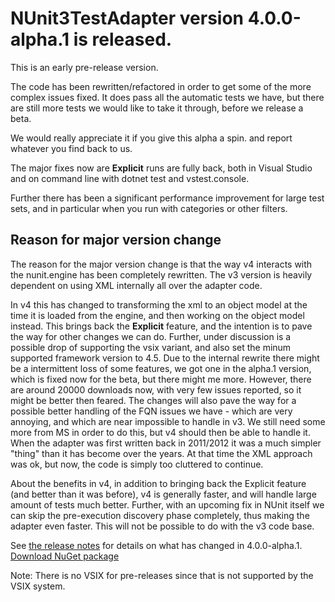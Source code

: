 # NUnit3TestAdapter version 4.0.0-alpha.1 is released.

This is an early pre-release version.

The code has been rewritten/refactored in order to get some of the more complex issues fixed. It does pass all the automatic tests we have, but there are still more tests we would like to take it through, before we release a beta.

We would really appreciate it if you give this alpha a spin. and report whatever you find back to us.

The major fixes now are **Explicit** runs are fully back, both in Visual Studio and on command line with dotnet test and vstest.console.

Further there has been a significant performance improvement for large test sets, and in particular when you run with categories or other filters.

## Reason for major version change

The reason for the major version change is that the way v4 interacts with the nunit.engine has been completely rewritten. The v3 version is heavily dependent on using XML internally all over the adapter code.

In v4 this has changed to transforming the xml to an object model at the time it is loaded from the engine, and then working on the object model instead. This brings back the **Explicit** feature, and the intention is to pave the way for other changes we can do. Further, under discussion is a possible drop of supporting the vsix variant, and also set the minum supported framework version to 4.5. Due to the internal rewrite there might be a intermittent loss of some features, we got one in the alpha.1 version, which is fixed now for the beta, but there might me more. However, there are around 20000 downloads now, with very few issues reported, so it might be better then feared. The changes will also pave the way for a possible better handling of the FQN issues we have - which are very annoying, and which are near impossible to handle in v3. We still need some more from MS in order to do this, but v4 should then be able to handle it. When the adapter was first written back in 2011/2012 it was a much simpler "thing" than it has become over the years. At that time the XML approach was ok, but now, the code is simply too cluttered to continue.

About the benefits in v4, in addition to bringing back the Explicit feature (and better than it was before), v4 is generally faster, and will handle large amount of tests much better. Further, with an upcoming fix in NUnit itself we can skip the pre-execution discovery phase completely, thus making the adapter even faster. This will not be possible to do with the v3 code base.
  
See [the release notes](https://docs.nunit.org/articles/vs-test-adapter/Adapter-Release-Notes.html#nunit3-test-adapter-for-visual-studio---version-400-alpha1---july-12-2020) for details on what has changed in 4.0.0-alpha.1.  
[Download NuGet package](https://www.nuget.org/packages/NUnit3TestAdapter/4.0.0-alpha.1)

Note:  There is no VSIX for pre-releases since that is not supported by the VSIX system. 